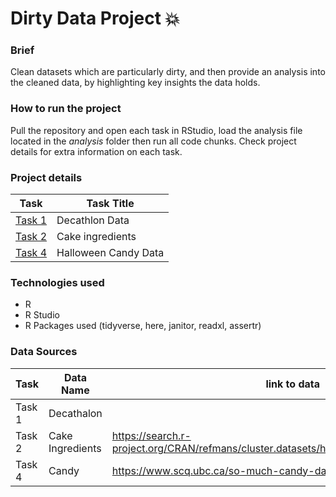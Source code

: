 # Dirty Data Project :collision:

### Brief
Clean datasets which are particularly dirty, and then provide an analysis into the cleaned data, by highlighting key insights the data holds.

### How to run the project
Pull the repository and open each task in RStudio, load the analysis file located in the *analysis* folder then run all code chunks. Check project details for extra information on each task.

### Project details
|Task|Task Title
|-----|-----|
[Task 1](task_1/)|Decathlon Data
[Task 2](task_2/)|Cake ingredients
[Task 4](task_4/)|Halloween Candy Data

### Technologies used
- R
- R Studio
- R Packages used (tidyverse, here, janitor, readxl, assertr)

### Data Sources
| Task  | Data Name | link to data|
|------|-----------|-------------|
Task 1| Decathalon
Task 2| Cake Ingredients|https://search.r-project.org/CRAN/refmans/cluster.datasets/html/cake.ingredients.1961.html
Task 4|Candy|https://www.scq.ubc.ca/so-much-candy-data-seriously/ 
